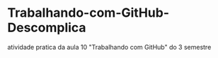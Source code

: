 # Trabalhando-com-GitHub-Descomplica
atividade pratica da aula 10 "Trabalhando com GitHub" do 3 semestre 
